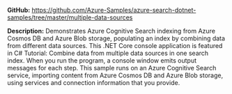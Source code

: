 **GitHub:** https://github.com/Azure-Samples/azure-search-dotnet-samples/tree/master/multiple-data-sources

**Description:** Demonstrates Azure Cognitive Search indexing from Azure Cosmos DB and Azure Blob storage, populating an index by combining data from different data sources. This .NET Core console application is featured in C# Tutorial: Combine data from multiple data sources in one search index. When you run the program, a console window emits output messages for each step. This sample runs on an Azure Cognitive Search service, importing content from Azure Cosmos DB and Azure Blob storage, using services and connection information that you provide.